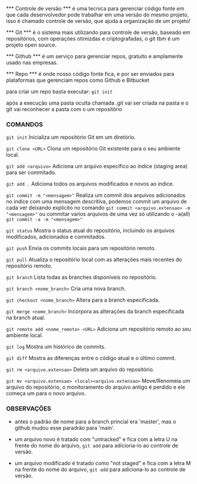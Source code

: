 *** Controle de versão ***
é uma tecnica para gerenciar código fonte em que cada desenvolvedor
pode trabalhar em uma versão do mesmo projeto, isso é chamado
controle de versão, que ajuda a organização de um projeto!

*** Git ***
é o sistema mais utilizando para controle de versão, baseado em
repositórios, com operações otimizdas e criptografadas, o git tbm é
um projeto open source.

*** Github ***
é um serviço para gerenciar repos, gratuito e amplamente usado nas
empresas.

*** Repo ***
é onde nosso código fonte fica, e por ser enviados para plataformas
que gerenciam repos como Github e Bitbucket

para criar um repo basta executar:
`git init`

após a execução uma pasta oculta chamada .git vai ser criada na
pasta e o git vai reconhecer a pasta com o um repositório


### COMANDOS

`git init`
Inicializa um repositório Git em um diretório.

`git clone <URL>`
Clona um repositório Git existente para o seu ambiente local.

`git add <arquivo>`
Adiciona um arquivo específico ao índice (staging area) para ser commitado.

`git add .`
Adiciona todos os arquivos modificados e novos ao índice.

`git commit -m "<mensagem>"`
Realiza um commit dos arquivos adicionados no índice com uma mensagem descritiva,
podemos commit um arquivo de cada ver deixando explicito no comando
`git commit <arquivo.extensao> -m "<mensagem>"`
ou commitar varios arquivos de uma vez só utilizando o -a(all)
`git commit -a -m "<mensagem>"`

`git status`
Mostra o status atual do repositório, incluindo os arquivos modificados, adicionados e commitados.

`git push`
Envia os commits locais para um repositório remoto.

`git pull`
Atualiza o repositório local com as alterações mais recentes do repositório remoto.

`git branch`
Lista todas as branches disponíveis no repositório.

`git branch <nome_branch>`
Cria uma nova branch.

`git checkout <nome_branch>`
Altera para a branch especificada.

`git merge <nome_branch>`
Incorpora as alterações da branch especificada na branch atual.

`git remote add <nome_remoto> <URL>`
Adiciona um repositório remoto ao seu ambiente local.

`git log`
Mostra um histórico de commits.

`git diff`
Mostra as diferenças entre o código atual e o último commit.

`git rm <arquivo.extensao>`
Deleta um arquivo do repositório.

`git mv <arquivo.extensao> <local><arquivo.extensao>`
Move/Renomeia um arquivo do repositório, o monitoramento do arquivo antigo é
perdido e ele começa um para o novo arquivo.

### OBSERVAÇÕES

- antes o padrão de nome para a branch princial era 'master', mas o
github mudou esse paradrão para 'main'.

- um arquivo novo é tratado com "untracked" e fica com a letra U na
frente do nome do arquivo, `git add` para adiciona-lo ao controle de
versão.

- um arquivo modificado é tratado como "not staged" e fica com a letra
M na frente do nome do arquivo, `git add` para adiciona-lo ao controle de
versão.